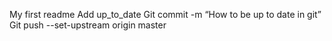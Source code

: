 My first readme
Add up_to_date
Git commit -m “How to be up to date in git”
Git push --set-upstream origin master
